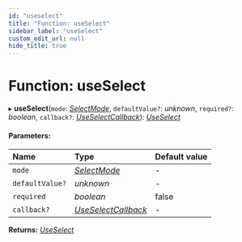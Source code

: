 ```yaml
---
id: "useselect"
title: "Function: useSelect"
sidebar_label: "useSelect"
custom_edit_url: null
hide_title: true
---
```


# Function: useSelect

▸ **useSelect**(`mode`: [*SelectMode*](../types/selectmode.md), `defaultValue?`: *unknown*, `required?`: *boolean*, `callback?`: [*UseSelectCallback*](../types/useselectcallback.md)): [*UseSelect*](../types/useselect.md)

#### Parameters:

Name | Type | Default value |
:------ | :------ | :------ |
`mode` | [*SelectMode*](../types/selectmode.md) | - |
`defaultValue?` | *unknown* | - |
`required` | *boolean* | false |
`callback?` | [*UseSelectCallback*](../types/useselectcallback.md) | - |

**Returns:** [*UseSelect*](../types/useselect.md)
